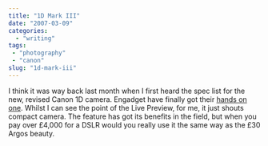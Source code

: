 ```yaml
---
title: "1D Mark III"
date: "2007-03-09"
categories:
  - "writing"
tags:
 - "photography"
 - "canon"
slug: "1d-mark-iii"
---
```


I think it was way back last month when I first heard the spec list for the new, revised Canon 1D camera. Engadget have finally got their [hands on one](https://www.engadget.com/2007/03/08/hands-on-with-canons-eos-1d-mark-iii-dslr/). Whilst I can see the point of the Live Preview, for me, it just shouts compact camera. The feature has got its benefits in the field, but when you pay over £4,000 for a DSLR would you really use it the same way as the £30 Argos beauty.
